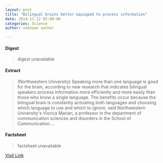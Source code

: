 ```yaml
---
layout: post
title: "Bilingual brains better equipped to process information"
date: 2014-11-12 05:00:00
categories: Science
author: unknown author

---
```



#### Digest
>digest unavailable

#### Extract
>(Northwestern University) Speaking more than one language is good for the brain, according to new research that indicates bilingual speakers process information more efficiently and more easily than those who know a single language. The benefits occur because the bilingual brain is constantly activating both languages and choosing which language to use and which to ignore, said Northwestern University's Viorica Marian, a professor in the department of communication sciences and disorders in the School of Communication....

#### Factsheet
>factsheet unavailable

[Visit Link](http://www.eurekalert.org/pub_releases/2014-11/nu-bbb111014.php)


